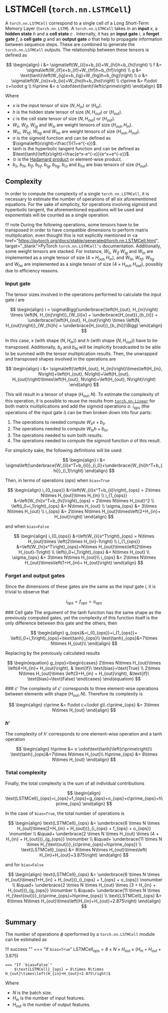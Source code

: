 # LSTMCell (`torch.nn.LSTMCell`)
A `torch.nn.LSTMCell` correspond to a single cell of a Long Short-Term Memory Layer (`torch.nn.LSTM`). A `torch.nn.LSTMCell` takes in an **input** $x$, a **hidden state** $h$ and a **cell state** $c$ . Internally, it has an **input gate** $i$, a **forget gate** $f$, a **cell gate** $g$ and an **output gate** $o$ that help to propagate information between sequence steps. These are combined to generate the `torch.nn.LSTMCell` outputs. The relationship between these tensors is defined as

$$
\begin{align}
    i &= \sigma\left(W_{ii}x+b_{ii}+W_{hi}h+b_{hi}\right) \\
    f &= \sigma\left(W_{if}x+b_{if}+W_{hf}h+b_{hf}\right) \\
    g &= \text{tanh}\left(W_{ig}x+b_{ig}+W_{hg}h+b_{hg}\right) \\
    o &= \sigma\left(W_{io}x+b_{io}+W_{ho}h+b_{ho}\right) \\
    c\prime &= f\odot c+i\odot g \\
    h\prime &= o \odot\text{tanh}\left(c\prime\right)
\end{align}
$$

Where

* $x$ is the input tensor of size $\left(N, H_{in}\right)$ or $\left(H_{in}\right)$.
* $h$ is the hidden state tensor of size $\left(N, H_{out}\right)$ or $\left(H_{out}\right)$.
* $c$ is the cell state tensor of size $\left(N, H_{out}\right)$ or $\left(H_{out}\right)$.
* $W_{ii}$, $W_{if}$, $W_{ig}$ and $W_{io}$ are weight tensors of size $\left(H_{out}, H_{in}\right)$. 
* $W_{hi}$, $W_{hf}$, $W_{hg}$ and $W_{ho}$ are weight tensors of size $\left(H_{out}, H_{out}\right)$.
* $\sigma$ is the sigmoid function and can be defined as $\sigma\left(x\right)=\frac{1}{1+e^{-x}}$.
* $\text{tanh}$ is the hyperbolic tangent function and can be defined as $\text{tanh}\left(x\right)=\frac{e^x-e^{-x}}{e^x+e^{-x}}$.
* $\odot$ is the <a href="https://en.wikipedia.org/wiki/Hadamard_product_(matrices)" target="_blank">Hadamard product</a> or element-wise product.
* $b_{ii}$, $b_{hi}$, $b_{if}$, $b_{hf}$, $b_{ig}$, $b_{hg}$, $b_{io}$ and $b_{ho}$ are bias tensors of size $\left(H_{out}\right)$.

## Complexity
In order to compute the complexity of a single `torch.nn.LSTMCell`, it is necessary to estimate the number of operations of all six aforementioned equations. For the sake of simplicity, for operations involving sigmoid and hyperbolic tangent, the aforementioned equations will be used and exponentials will be counted as a single operation.

!!! note
    During the following operations, some tensors have to be transposed in order to have compatible dimensions to perform matrix multiplication, even thought this is not explicitly mentioned in <a href="https://pytorch.org/docs/stable/generated/torch.nn.LSTMCell.html", target="_blank">PyTorch `torch.nn.LSTMCell’s` documentation</a>. Additionally, some weight tensors are stacked. For instance, $W_{ii}$, $W_{if}$ $W_{ig}$ and $W_{io}$ are implemented as a single tensor of size $\left(4\times H_{out},H_{in} \right)$, and $W_{hi}$, $W_{hf}$, $W_{hg}$ and $W_{ho}$ are implemented as a single tensor of size $\left(4\times H_{out},H_{out} \right)$, possibly due to efficiency reasons.

### Input gate
The tensor sizes involved in the operations performed to calculate the input gate $i$ are

$$
\begin{align}
    i = \sigma\Bigg(\underbrace{\left(H_{out}, H_{in}\right) \times \left(N, H_{in}\right)}_{W_{ii}x} + \underbrace{H_{out}}_{b_{ii}} + \underbrace{\left(H_{out}, H_{out}\right) \times \left(N, H_{out}\right)}_{W_{hi}h} + \underbrace{H_{out}}_{b_{hi}}\Bigg)
\end{align}
$$

In this case, $x$ (with shape $\left(N, H_{in}\right)$) and $h$ (with shape $\left(N, H_{out}\right)$) have to be transposed. Additionally, $b_{ii}$ and $b_{hi}$ will be implicitly broadcasted to be able to be summed with the tensor multiplication results. Then, the unwrapped and transposed shapes involved in the operations are

$$
\begin{align}
i &= \sigma\left(\left(H_{out}, H_{in}\right)\times\left(H_{in}, N\right)+\left(H_{out}, N\right)+\left(H_{out}, H_{out}\right)\times\left(H_{out}, N\right)+\left(H_{out}, N\right)\right)
\end{align}
$$

This will result in a tensor of shape $\left(H_{out}, N\right)$. To estimate the complexity of this operation, it is possible to reuse the results from [`torch.nn.Linear`](./linear.md) for both matrix multiplications and add the sigmoid operations $\sigma$. $i_{ops}$ (the operations of the input gate $i$) can be then broken down into four parts:

1. The operations to needed compute $W_{ii}x+b_{ii}$.
2. The operations needed to compute $W_{hi}h+b_{hi}$.
3. The operations needed to sum both results.
4. The operations needed to compute the sigmoid function $\sigma$ of this result.

For simplicity sake, the following definitions will be used:

$$
\begin{align}
    i &= \sigma\left(\underbrace{W_{ii}x^T+b_{ii}}_{i_0}+\underbrace{W_{hi}h^T+b_{hi}}_{i_1}\right)
\end{align}
$$

Then, in terms of operations ($ops$) when `bias=True`

$$
\begin{align}
    i_{0_{ops}} &=\left(W_{ii}x^T+b_{ii}\right)_{ops} = 2\times N\times H_{out}\times H_{in} \\
    i_{1_{ops}} &=\left(W_{hi}x^T+b_{hi}\right)_{ops} = 2\times N\times H_{out}^2 \\
    \left(i_0+i_1\right)_{ops} &= N\times H_{out} \\
    \sigma_{ops} &= 3\times N\times H_{out} \\
    i_{ops} &= 2\times N\times H_{out}\times\left(2+H_{in}+ H_{out}\right)
\end{align}
$$

and when `bias=False`

$$
\begin{align}
    i_{0_{ops}} &=\left(W_{ii}x^T\right)_{ops} = N\times H_{out}\times \left(2\times H_{in}-1\right) \\
    i_{1_{ops}}
    &=\left(W_{hi}x^T\right)_{ops}=N\times H_{out}\times\left(2\times H_{out}-1\right) \\
    \left(i_0+i_1\right)_{ops} &= N\times H_{out} \\
    \sigma_{ops} &= 3\times N\times H_{out}\\
    i_{ops} &= 2\times N\times H_{out}\times\left(1+H_{in}+ H_{out}\right)
\end{align}
$$

### Forget and output gates
Since the dimensions of these gates are the same as the input gate $i$, it is trivial to observe that

$$
\begin{equation}
    i_{ops}=f_{ops}=o_{ops}
\end{equation}
$$

### Cell gate
The argument of the $\text{tanh}$ function has the same shape as the previously computed gates, yet the complexity of this function itself is the only difference between this gate and the others, then

$$
\begin{align}
    g_{ops}&=i_{0_{ops}}+i_{1_{ops}}+
    \left(i_0+i_1\right)_{ops}+\text{tanh}_{ops}\\
    \text{tanh}_{ops}&=7\times N\times H_{out}\\
\end{align}
$$

Replacing by the previously calculated results

$$
\begin{equation}
g_{ops}=\begin{cases}
    2\times N\times H_{out}\times \left(4+H_{in}+ H_{out}\right), & \text{if}\ \text{bias}=\text{True} \\
    2\times N\times H_{out}\times \left(3+H_{in} + H_{out}\right), &\text{if}\ \text{bias}=\text{False}
\end{cases}
\end{equation}
$$


### $c\prime$
The complexity of $c\prime$ corresponds to three element-wise operations between elements with shape $\left(H_{out}, N\right)$. Therefore its complexity is

$$
\begin{align}
    c\prime &= f\odot c+i\odot g\\
    c\prime_{ops} &= 3\times N\times H_{out}
\end{align}
$$

### $h\prime$
The complexity of $h\prime$ corresponds to one element-wise operation and a $\text{tanh}$ operation

$$
\begin{align}
    h\prime &= o \odot\text{tanh}\left(c\prime\right)\\
    \text{tanh}_{ops}&=7\times N\times H_{out}\\
    h\prime_{ops} &= 8\times N\times H_{out}
\end{align}
$$

### Total complexity
Finally, the total complexity is the sum of all individual contributions

$$
\begin{align}
    \text{LSTMCell}_{ops}=i_{ops}+f_{ops}+g_{ops}+o_{ops}+c\prime_{ops}+h\prime_{ops}
\end{align}
$$

In the case of `bias=True`, the total number of operations is

$$
\begin{align}
    \text{LSTMCell}_{ops} &= \underbrace{6 \times N \times H_{out}\times(2+H_{in} + H_{out})}_{i_{ops} + f_{ops} + o_{ops}} \nonumber \\
    &\quad+ \underbrace{2 \times N \times H_{out} \times (4 + H_{in} + H_{out})}_{g_{ops}} \nonumber \\
    &\quad+ \underbrace{11 \times N \times H_{\text{out}}}_{c\prime_{ops}+h\prime_{ops}} \\
    \text{LSTMCell}_{ops} &= 8\times N\times H_{out}\times\left( H_{in}+H_{out}+3.875\right)
\end{align}
$$

and for `bias=False`

$$
\begin{align}
    \text{LSTMCell}_{ops} &= \underbrace{6 \times N \times H_{out}\times(1+H_{in} + H_{out})}_{i_{ops} + f_{ops} + o_{ops}} \nonumber \\
    &\quad+ \underbrace{2 \times N \times H_{out} \times (3 + H_{in} + H_{out})}_{g_{ops}} \nonumber \\
    &\quad+ \underbrace{11 \times N \times H_{\text{out}}}_{c\prime_{ops}+h\prime_{ops}} \\
    \text{LSTMCell}_{ops} &= 8\times N\times H_{out}\times\left(H_{in}+H_{out}+2.875\right)
\end{align}
$$

## Summary
The number of operations $\phi$ operformed by a `torch.nn.LSTMCell` module can be estimated as

!!! success ""
    === "If `bias=True`"
        $\text{LSTMCell}_{ops} = 8\times N\times H_{out}\times\left( H_{in}+H_{out}+3.875\right)$

    === "If `bias=False`"
        $\text{LSTMCell}_{ops} = 8\times N\times H_{out}\times\left(H_{in}+H_{out}+2.875\right)$


Where

* $N$ is the batch size.
* $H_\text{in}$ is the number of input features.
* $H_\text{out}$ is the number of output features.